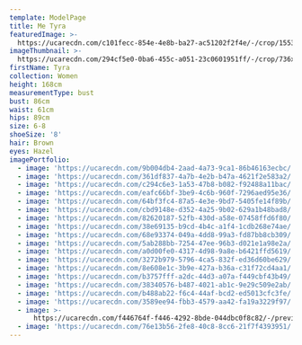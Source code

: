 ```yaml
---
template: ModelPage
title: Me Tyra
featuredImage: >-
  https://ucarecdn.com/c101fecc-854e-4e8b-ba27-ac51202f2f4e/-/crop/1553x770/304,0/-/preview/
imageThumbnail: >-
  https://ucarecdn.com/294cf5e0-0ba6-455c-a051-23c0601951ff/-/crop/736x1093/60,22/-/preview/
firstName: Tyra
collection: Women
height: 168cm
measurementType: bust
bust: 86cm
waist: 61cm
hips: 89cm
size: 6-8
shoeSize: '8'
hair: Brown
eyes: Hazel
imagePortfolio:
  - image: 'https://ucarecdn.com/9b004db4-2aad-4a73-9ca1-86b46163ecbc/'
  - image: 'https://ucarecdn.com/361df837-4a7b-4e2b-b47a-4621f2e583a2/'
  - image: 'https://ucarecdn.com/c294c6e3-1a53-47b8-b082-f92488a11bac/'
  - image: 'https://ucarecdn.com/eafc66bf-3be9-4c6b-960f-7296aed95e36/'
  - image: 'https://ucarecdn.com/64bf3fc4-87a5-4e3e-9bd7-5405fe14f89b/'
  - image: 'https://ucarecdn.com/cbd9148e-d352-4a25-9b02-629a1b48bad8/'
  - image: 'https://ucarecdn.com/82620187-52fb-430d-a58e-07458ffd6f80/'
  - image: 'https://ucarecdn.com/38e69135-b9cd-4b4c-a1f4-1cdb268e74ae/'
  - image: 'https://ucarecdn.com/68e93374-049a-4dd8-99a3-fd87bb8cb309/'
  - image: 'https://ucarecdn.com/5ab288bb-7254-47ee-96b3-d021e1a98e2a/'
  - image: 'https://ucarecdn.com/a0d00fe0-4317-4d98-9a8e-b6421ffd5619/'
  - image: 'https://ucarecdn.com/3272b979-5796-4ca5-832f-ed36d60be629/'
  - image: 'https://ucarecdn.com/8e608e1c-3b9e-427a-b36a-c31f72cd4aa1/'
  - image: 'https://ucarecdn.com/b3757fff-a2dc-44d3-a07a-f449cbf43b49/'
  - image: 'https://ucarecdn.com/38340576-b487-4021-ab1c-9e29c509e2ab/'
  - image: 'https://ucarecdn.com/b488ab22-f6c4-44af-bcd2-ed5013cfc3fe/'
  - image: 'https://ucarecdn.com/3589ee94-fbb3-4579-aa42-fa19a3229f97/'
  - image: >-
      https://ucarecdn.com/f446764f-f446-4292-8bde-044dbc0f8c82/-/preview/-/rotate/90/
  - image: 'https://ucarecdn.com/76e13b56-2fe8-40c8-8cc6-21f7f4393951/'
---
```



